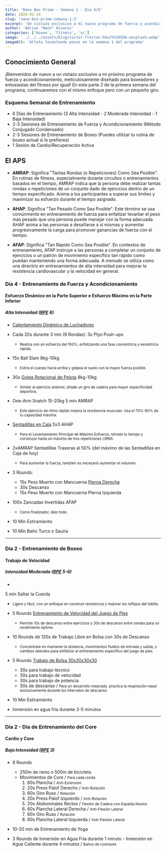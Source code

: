 ```yaml
---
title: 'Nano Box Prime - Semana 1 - Día 4/6'
date: 2024-01-14
slug: 'nano-box-prime-semana-1-2'
excerpt: 'Un vistazo exclusivo a mi nuevo programa de fuerza y acondicionamiento para boxeadores, diseñado para principiantes o cualquier persona que quiera probar.'
author: 'Adrian "Nano" Alvarez'
categories: ['boxeo', 'fitness', 'sc']
image: '../../../assets/blog/victor-freitas-hOuJYX2K5DA-unsplash.webp'
imageAlt: 'Atleta levantando pesas en la semana 1 del programa'
---
```


## Conocimiento General ##

¡Bienvenidos de nuevo a un vistazo exclusivo a mi próximo programa de fuerza y acondicionamiento, meticulosamente diseñado para boxeadores y entusiastas del fitness por igual! En esta parte 2 de la primera semana del programa, continuaremos con el mismo enfoque pero con un pequeño giro.

### Esquema Semanal de Entrenamiento ###

- 6 Días de Entrenamiento (3 Alta Intensidad - 2 Moderada Intensidad - 1 Baja Intensidad)
- 2-3 Sesiones de Entrenamiento de Fuerza y Acondicionamiento (Método Conjugado Condensado)
- 2-3 Sesiones de Entrenamiento de Boxeo (Puedes utilizar tu rutina de boxeo actual si lo prefieres)
- 1 Sesión de Cardio/Recuperación Activa

## El APS ##

 - <strong>AMRAP</strong>: Significa "Tantas Rondas (o Repeticiones) Como Sea Posible". En rutinas de fitness, especialmente durante circuitos o entrenamientos basados en el tiempo, AMRAP indica que la persona debe realizar tantas rondas o repeticiones de un conjunto dado de ejercicios dentro de un tiempo especificado. Anima a los participantes a superar sus límites y maximizar su esfuerzo durante el tiempo asignado.

- <strong>AHAP</strong>: Significa "Tan Pesado Como Sea Posible". Este término se usa comúnmente en entrenamiento de fuerza para enfatizar levantar el peso más pesado que una persona puede manejar con la forma adecuada. AHAP anima a las personas a desafiarse a sí mismas y aumentar progresivamente la carga para promover ganancias de fuerza con el tiempo.

- <strong>AFAP</strong>: Significa "Tan Rápido Como Sea Posible". En contextos de entrenamiento, AFAP instruye a las personas a completar un conjunto de ejercicios o un patrón de movimiento específico tan rápido como puedan manteniendo una forma adecuada. A menudo se utiliza como una directriz en entrenamientos de alta intensidad para mejorar la resistencia cardiovascular y la velocidad en general.

### Día 4 - Entrenamiento de Fuerza y Acondicionamiento ###
#### Esfuerzo Dinámico en la Parte Superior e Esfuerzo Máximo en la Parte Inferior ####
##### Alta Intensidad (<a href='https://danielpereiracoach.com/rpe-en-el-entrenamiento-de-fuerza/' target='_blank' class='text-white hover:text-muted-foreground duration-200 transition-colors'>RPE</a> 8) #####

- <a href='https://www.youtube.com/watch?v=ZndWEwFoU5I&t=204s&pp=ygUaZmlnaHRlciB3YXJtIHVwICBwaGlsIGRhcnU%3D' target='_blank' class='text-white hover:text-muted-foreground duration-200 transition-colors'>Calentamiento Dinámico de Luchadores</a>

- Cada 20s durante 3 min (9 Rondas): 3x Plyo Push-ups
  - <small>Realiza con un esfuerzo del 100%, enfatizando una fase concéntrica y excéntrica rápida.</small>

- 15x Ball Slam 8kg-10kg
  - <small>Estira el cuerpo hacia arriba y golpea el suelo con la mayor fuerza posible.</small>

- 30x <a href='https://youtu.be/-aVT9_BBkxk?si=p_S0AN_TyFxnR9vI' target='_blank' class='text-white hover:text-muted-foreground duration-200 transition-colors'>Golpe Rotacional de Pelota</a> 8kg-10kg
  - <small>Similar al ejercicio anterior, añade un giro de cadera para mayor especificidad deportiva.</small>

- One-Arm Snatch 15-20kg 5 min AMRAP
  - <small>Este ejercicio de ritmo rápido mejora la resistencia muscular. Usa el 70%-80% de tu capacidad máxima.</small>

- <a href='https://youtu.be/JYxj9fSe5yw?si=m6-DuVT-Ihe6wQL6' target='_blank' class='text-white hover:text-muted-foreground duration-200 transition-colors'>Sentadillas en Caja</a> 5x3 AHAP
  - <small>Para el Levantamiento Principal de Máximo Esfuerzo, tómate tu tiempo y construye hasta un máximo de tres repeticiones (3RM).</small>

- 2xAMRAP Sentadillas Traseras al 50% (del máximo de las Sentadillas en Caja de hoy)
  - <small>Para aumentar la fuerza, también es necesario aumentar el volumen.</small>

- 3 Rounds:
  - 15x Peso Muerto con Mancuerna <a href='https://youtu.be/a4Hn_8ktTTw?si=e7Ba-R9sUQQJ9oxA' target='_blank' class='text-white hover:text-muted-foreground duration-200 transition-colors'>Pierna Derecha</a>
  - 30s Descanso
  - 15x Peso Muerto con Mancuerna Pierna Izquierda

- 100x Zancadas Invertidas AFAP
  - <small>Como finalizador, dalo todo.</small>

- 10 Min Estiramiento

- 10 Min Baño Turco o Sauna

<hr class='w-1/2' />

### Día 2 - Entrenamiento de Boxeo ###
#### Trabajo de Velocidad ####
##### Intensidad Moderada (<a href='https://danielpereiracoach.com/rpe-en-el-entrenamiento-de-fuerza/' target='_blank' class='text-white hover:text-muted-foreground duration-200 transition-colors'>RPE</a> 5-6) #####

-

 5 min Saltar la Cuerda
  - <small>Ligero y fácil, con un enfoque en construir resistencia y mejorar los reflejos del tobillo.</small>

- 5 Rounds <a href='https://www.instagram.com/reel/C0eYSCAoyzY/?utm_source=ig_web_copy_link&igsh=MzRlODBiNWFlZA==' target='_blank' class='text-white hover:text-muted-foreground duration-200 transition-colors'>Entrenamiento de Velocidad del Juego de Pies</a>
  - <small>Permite 10s de descanso entre ejercicios y 30s de descanso entre rondas para un rendimiento óptimo.</small>

- 10 Rounds de 120s de Trabajo Libre en Bolsa con 30s de Descanso
  - <small>Concéntrate en mantener la distancia, movimientos fluidos de entrada y salida, y cambios laterales para enfatizar el entrenamiento específico del juego de pies.</small>

- 5 Rounds <a href='https://www.instagram.com/reel/Czi5ztIoqvk/?utm_source=ig_web_copy_link&igsh=MzRlODBiNWFlZA==' target='_blank' class='text-white hover:text-muted-foreground duration-200 transition-colors'>Trabajo de Bolsa 30x30x30x30</a>
  - 30s para trabajo técnico
  - 30s para trabajo de velocidad
  - 30s para trabajo de potencia
  - 30s de descanso / <small>Para un desarrollo mejorado, practica la respiración nasal exclusivamente durante los intervalos de descanso.</small>

- 10 Min Estiramiento

- Inmersión en agua fría durante 2-5 minutos

<hr class='w-1/2' />

### Día 2 - Día de Entrenamiento del Core ###
#### Cardio y Core ####
##### Baja Intensidad (<a href='https://danielpereiracoach.com/rpe-en-el-entrenamiento-de-fuerza/' target='_blank' class='text-white hover:text-muted-foreground duration-200 transition-colors'>RPE</a> 3) #####

- 8 Rounds
  - 250m de remo o 500m de bicicleta
  - Movimientos de Core / <small>Para cada ronda</small>
    1. 60s Plancha / <small>Anti-Extensión</small>
    2. 20x Press Palof Derecho / <small>Anti-Rotación</small>
    3. 60x Giro Ruso / <small>Rotación</small>
    4. 20x Press Palof Izquierdo / <small>Anti-Rotación</small>
    5. 20x Abdominales Rectos / <small>Flexión de Cadera con Espalda Neutra</small>
    6. 60s Plancha Lateral Derecha / <small>Anti-Flexión Lateral</small>
    7. 60x Giro Ruso / <small>Rotación</small>
    8. 60s Plancha Lateral Izquierda / <small>Anti-Flexión Lateral</small>

- 10-20 min de Entrenamiento de Yoga

- 3 Rounds de Inmersión en Agua Fría durante 1 minuto - Inmersión en Agua Caliente durante 4 minutos / <small>Baños de contraste</small>